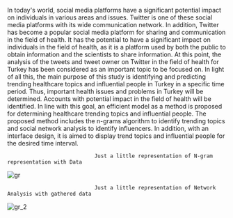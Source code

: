 

In today's world, social media platforms have a significant potential impact on
individuals in various areas and issues. Twitter is one of these social media
platforms with its wide communication network. In addition, Twitter has become a
popular social media platform for sharing and communication in the field of health.
It has the potential to have a significant impact on individuals in the field of health,
as it is a platform used by both the public to obtain information and the scientists to
share information. At this point, the analysis of the tweets and tweet owner on
Twitter in the field of health for Turkey has been considered as an important topic
to be focused on. In light of all this, the main purpose of this study is identifying and
predicting trending healthcare topics and influential people in Turkey in a specific
time period. Thus, important health issues and problems in Turkey will be
determined. Accounts with potential impact in the field of health will be identified.
In line with this goal, an efficient model as a method is proposed for determining
healthcare trending topics and influential people. The proposed method includes
the n-grams algorithm to identify trending topics and social network analysis to
identify influencers. In addition, with an interface design, it is aimed to display trend
topics and influential people for the desired time interval.

                                Just a little representation of N-gram representation with Data
                                
![gr](https://github.com/feritcgulten/FinalGraduationProject/assets/14100704/0ae5b04b-f2a2-4cac-bd0d-a62f3e43a44f)

                                Just a little representation of Network Analysis with gathered data
                                
![gr_2](https://github.com/feritcgulten/FinalGraduationProject/assets/14100704/9e56f6aa-fc5e-4312-9ef0-a2a289822f64)

